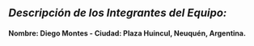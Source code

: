 ## *Descripción de los Integrantes del Equipo:*

#### Nombre: Diego Montes - Ciudad: Plaza Huincul, Neuquén, Argentina.

